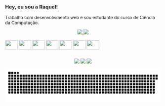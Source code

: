 ### Hey, eu sou a Raquel!

Trabalho com desenvolvimento web e sou estudante do curso de Ciência da Computação.

<div align="center">
  <a href="https://github.com/raquelbrombilla">
  <img height="180em" src="https://github-readme-stats.vercel.app/api?username=raquelbrombilla&show_icons=true&theme=dracula&include_all_commits=true&count_private=true"/>
  <img height="180em" src="https://github-readme-stats.vercel.app/api/top-langs/?username=raquelbrombilla&layout=compact&langs_count=7&theme=dracula"/>
 </div>

 <div style="display: inline-block; padding-top:1rem;" align="center">
  
<img align="center" height="30" width="40" src="https://user-images.githubusercontent.com/43659171/175037413-6ef7279a-0109-4484-8f5e-0fc947d96fb7.svg"/>
<img align="center" height="30" width="40" src="https://cdn.jsdelivr.net/gh/devicons/devicon/icons/css3/css3-original.svg"/>
<img align="center" height="30" width="40" src="https://cdn.jsdelivr.net/gh/devicons/devicon/icons/javascript/javascript-original.svg"/>
<img align="center" height="30" width="40" src="https://user-images.githubusercontent.com/43659171/175034733-ed6e9993-bd3a-43ae-b472-036a054f26a7.svg"/>
<img align="center" height="30" width="40" src="https://cdn.jsdelivr.net/gh/devicons/devicon/icons/jquery/jquery-original.svg"/>
<img align="center" height="30" width="40" src="https://cdn.jsdelivr.net/gh/devicons/devicon/icons/laravel/laravel-plain.svg"/>
   
<img align="center" height="30" width="40" src="https://cdn.jsdelivr.net/gh/devicons/devicon/icons/mysql/mysql-original.svg"/>
 
 </div>
  
 ##
  
<div align="center">
  <a href="https://instagram.com/raquelbrombilla" target="_blank"><img src="https://img.shields.io/badge/-Instagram-%23E4405F?style=for-the-badge&logo=instagram&logoColor=white" target="_blank"></a>
 <a href="https://discord.gg/y6GY2Kz5" target="_blank"><img src="https://img.shields.io/badge/Discord-7289DA?style=for-the-badge&logo=discord&logoColor=white" target="_blank"></a> 
  <a href = "mailto:raquelbrombilla11@gmail.com"><img src="https://img.shields.io/badge/-Gmail-%23333?style=for-the-badge&logo=gmail&logoColor=white" target="_blank"></a>
  
   ![Snake animation](https://github.com/raquelbrombilla/raquelbrombilla/blob/output/github-contribution-grid-snake.svg)
  
</div>
